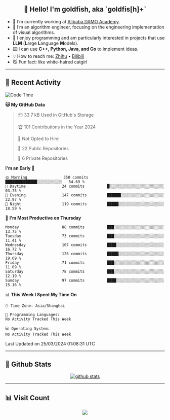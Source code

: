 
<h2 align="center">👋 Hello! I'm goldfish, aka `goldfis[h]+`</h2>

- 📍 I’m currently working at [Alibaba DAMO Academy](https://damo.alibaba.com/).  
- 🌱 I’m an algorithm engineer, focusing on the engineering implementation of visual algorithms.  
- 💬 I enjoy programming and am particularly interested in projects that use **LLM** (**L**arge **L**anguage **M**odels).   
- ⌨️ I can use **C++, Python, Java, and Go** to implement ideas.  
- 💡 How to reach me: [Zhihu](https://www.zhihu.com/people/goldfishh) • [Bilibili](https://space.bilibili.com/11349246)  
- 😼 Fun fact: like white-haired catgirl  

-------

## 🔧 Recent Activity

<!--START_SECTION:waka-->
![Code Time](http://img.shields.io/badge/Code%20Time-85%20hrs%2024%20mins-blue)

**🐱 My GitHub Data** 

> 📦 33.7 kB Used in GitHub's Storage 
 > 
> 🏆 101 Contributions in the Year 2024
 > 
> 🚫 Not Opted to Hire
 > 
> 📜 22 Public Repositories 
 > 
> 🔑 6 Private Repositories 
 > 
**I'm an Early 🐤** 

```text
🌞 Morning                350 commits         ██████████████░░░░░░░░░░░   54.69 % 
🌆 Daytime                24 commits          █░░░░░░░░░░░░░░░░░░░░░░░░   03.75 % 
🌃 Evening                147 commits         ██████░░░░░░░░░░░░░░░░░░░   22.97 % 
🌙 Night                  119 commits         █████░░░░░░░░░░░░░░░░░░░░   18.59 % 
```
📅 **I'm Most Productive on Thursday** 

```text
Monday                   88 commits          ███░░░░░░░░░░░░░░░░░░░░░░   13.75 % 
Tuesday                  73 commits          ███░░░░░░░░░░░░░░░░░░░░░░   11.41 % 
Wednesday                107 commits         ████░░░░░░░░░░░░░░░░░░░░░   16.72 % 
Thursday                 126 commits         █████░░░░░░░░░░░░░░░░░░░░   19.69 % 
Friday                   71 commits          ███░░░░░░░░░░░░░░░░░░░░░░   11.09 % 
Saturday                 78 commits          ███░░░░░░░░░░░░░░░░░░░░░░   12.19 % 
Sunday                   97 commits          ████░░░░░░░░░░░░░░░░░░░░░   15.16 % 
```


📊 **This Week I Spent My Time On** 

```text
🕑︎ Time Zone: Asia/Shanghai

💬 Programming Languages: 
No Activity Tracked This Week

💻 Operating System: 
No Activity Tracked This Week
```


 Last Updated on 25/03/2024 01:08:31 UTC
<!--END_SECTION:waka-->

-------

## 📆 Github Stats

<p align="center">
    <a href="https://github.com/anuraghazra/github-readme-stats">
      <img src="https://github-readme-stats.vercel.app/api?username=goldfishh&show_icons=true&theme=dracula" alt="github stats" />
    </a>
</p>

-------

## 📊 Visit Count

<p align="center">
  <a href="https://count.getloli.com/"><img src="https://count.getloli.com/get/@:goldfishh?theme=rule34"></a>
</p>
